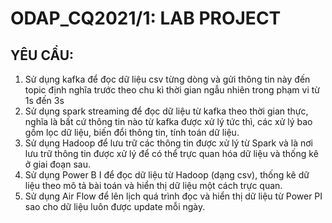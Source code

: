 # ODAP_CQ2021/1: LAB PROJECT

## YÊU CẦU:
1. Sử dụng kafka để đọc dữ liệu csv từng dòng và gửi thông tin này đến topic định nghĩa 
trước theo chu kì thời gian ngẫu nhiên trong phạm vi từ 1s đến 3s
2. Sử dụng spark streaming để đọc dữ liệu từ kafka theo thời gian thực, nghĩa là bất cứ
thông tin nào từ kafka được xử lý tức thì, các xử lý bao gồm lọc dữ liệu, biến đổi thông 
tin, tính toán dữ liệu.
3. Sử dụng Hadoop để lưu trữ các thông tin được xử lý từ Spark và là nơi lưu trữ thông tin 
được xử lý để có thể trực quan hóa dữ liệu và thống kê ở giai đoạn sau.
4. Sử dụng Power B I để đọc dữ liệu từ Hadoop (dạng csv), thống kê dữ liệu theo mô tả bài 
toán và hiển thị dữ liệu một cách trực quan. 
5. Sử dụng Air Flow để lên lịch quá trình đọc và hiển thị dữ liệu từ Power PI sao cho dữ liệu 
luôn được update mỗi ngày.
